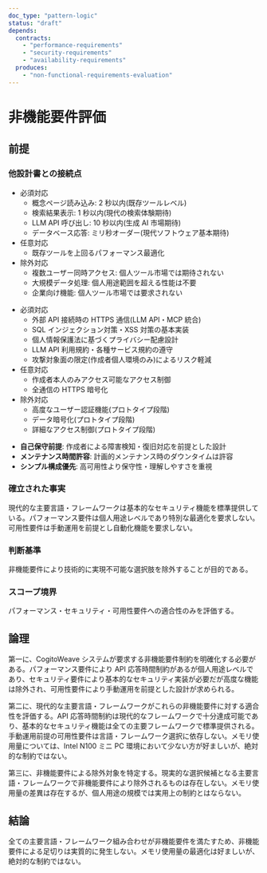 ```yaml
---
doc_type: "pattern-logic"
status: "draft"
depends:
  contracts:
    - "performance-requirements"
    - "security-requirements"
    - "availability-requirements"
  produces:
    - "non-functional-requirements-evaluation"
---
```


# 非機能要件評価

## 前提

### 他設計書との接続点

<!-- PREMISE_BEGIN: performance-requirements -->

- 必須対応
  - 概念ページ読み込み: 2 秒以内(既存ツールレベル)
  - 検索結果表示: 1 秒以内(現代の検索体験期待)
  - LLM API 呼び出し: 10 秒以内(生成 AI 市場期待)
  - データベース応答: ミリ秒オーダー(現代ソフトウェア基本期待)
- 任意対応
  - 既存ツールを上回るパフォーマンス最適化
- 除外対応
  - 複数ユーザー同時アクセス: 個人ツール市場では期待されない
  - 大規模データ処理: 個人用途範囲を超える性能は不要
  - 企業向け機能: 個人ツール市場では要求されない

<!-- PREMISE_END: performance-requirements -->

<!-- PREMISE_BEGIN: security-requirements -->

- 必須対応
  - 外部 API 接続時の HTTPS 通信(LLM API・MCP 統合)
  - SQL インジェクション対策・XSS 対策の基本実装
  - 個人情報保護法に基づくプライバシー配慮設計
  - LLM API 利用規約・各種サービス規約の遵守
  - 攻撃対象面の限定(作成者個人環境のみ)によるリスク軽減
- 任意対応
  - 作成者本人のみアクセス可能なアクセス制御
  - 全通信の HTTPS 暗号化
- 除外対応
  - 高度なユーザー認証機能(プロトタイプ段階)
  - データ暗号化(プロトタイプ段階)
  - 詳細なアクセス制御(プロトタイプ段階)

<!-- PREMISE_END: security-requirements -->

<!-- PREMISE_BEGIN: availability-requirements -->

- **自己保守前提**: 作成者による障害検知・復旧対応を前提とした設計
- **メンテナンス時間許容**: 計画的メンテナンス時のダウンタイムは許容
- **シンプル構成優先**: 高可用性より保守性・理解しやすさを重視

<!-- PREMISE_END: availability-requirements -->

### 確立された事実

現代的な主要言語・フレームワークは基本的なセキュリティ機能を標準提供している。パフォーマンス要件は個人用途レベルであり特別な最適化を要求しない。可用性要件は手動運用を前提とし自動化機能を要求しない。

### 判断基準

非機能要件により技術的に実現不可能な選択肢を除外することが目的である。

### スコープ境界

パフォーマンス・セキュリティ・可用性要件への適合性のみを評価する。

## 論理

第一に、CogitoWeave システムが要求する非機能要件制約を明確化する必要がある。パフォーマンス要件により API 応答時間制約があるが個人用途レベルであり、セキュリティ要件により基本的なセキュリティ実装が必要だが高度な機能は除外され、可用性要件により手動運用を前提とした設計が求められる。

第二に、現代的な主要言語・フレームワークがこれらの非機能要件に対する適合性を評価する。API 応答時間制約は現代的なフレームワークで十分達成可能であり、基本的なセキュリティ機能は全ての主要フレームワークで標準提供される。手動運用前提の可用性要件は言語・フレームワーク選択に依存しない。メモリ使用量については、Intel N100 ミニ PC 環境において少ない方が好ましいが、絶対的な制約ではない。

第三に、非機能要件による除外対象を特定する。現実的な選択候補となる主要言語・フレームワークで非機能要件により除外されるものは存在しない。メモリ使用量の差異は存在するが、個人用途の規模では実用上の制約とはならない。

## 結論

<!-- GLOBAL_CONCLUSION_BEGIN: non-functional-requirements-evaluation -->

全ての主要言語・フレームワーク組み合わせが非機能要件を満たすため、非機能要件による足切りは実質的に発生しない。メモリ使用量の最適化は好ましいが、絶対的な制約ではない。

<!-- GLOBAL_CONCLUSION_END: non-functional-requirements-evaluation -->
